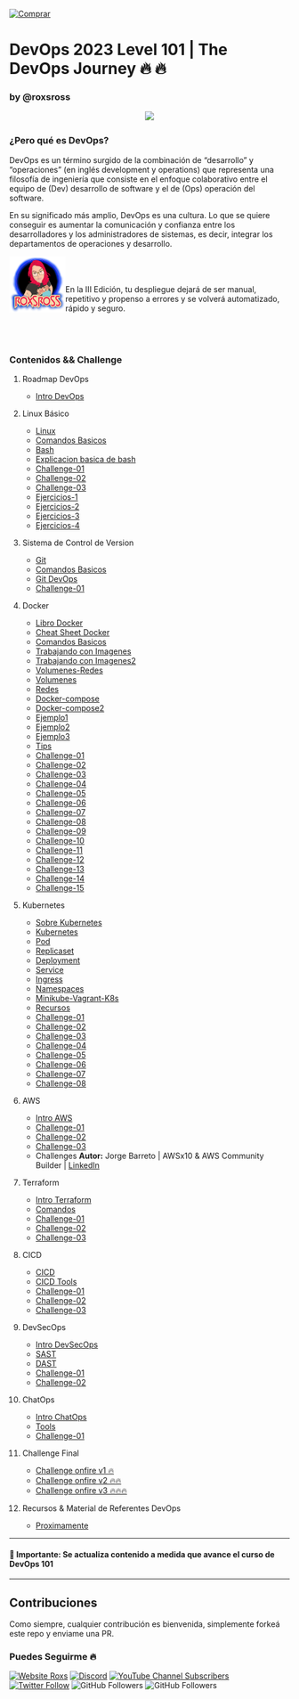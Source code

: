 [![Comprar](https://www.buymeacoffee.com/assets/img/custom_images/orange_img.png)](https://www.buymeacoffee.com/roxsross)

# DevOps 2023 Level 101 | The DevOps Journey 🔥 🔥 
### by @roxsross

<p align="center"><img src="./assets/Release.jpg" width="600"/></p>

### ¿Pero qué es DevOps? 
DevOps es un término surgido de la combinación de “desarrollo” y “operaciones” (en inglés development y operations) que representa una filosofía de ingeniería que consiste en el enfoque colaborativo entre el equipo de (Dev) desarrollo de software y el de (Ops) operación del software. 

En su significado más amplio, DevOps es una cultura. Lo que se quiere conseguir es aumentar la comunicación y confianza entre los desarrolladores y los administradores de sistemas, es decir, integrar los departamentos de operaciones y desarrollo.


<a href="https://295devops.com">
<img align="left" width="20%" src="https://raw.githubusercontent.com/roxsross/roxsross/main/images/Copia de ROXSROSS FINAL (1).png">
</a>
</br>
</br>
</br>
En la III Edición, tu despliegue dejará de ser manual, repetitivo y propenso a errores y se volverá automatizado, rápido y seguro.
</br>
</br>
</br>
</br>


### Contenidos && Challenge

  1. Roadmap DevOps
        * [Intro DevOps](./CLASE-01/devops.md)

    
  1. Linux Básico 
        * [Linux](./CLASE-02/linux.md)
        * [Comandos Basicos](./CLASE-02/comandos_linux.properties)
        * [Bash](./CLASE-02/00_tutorial_bash/readme.md)
        * [Explicacion basica de bash](./CLASE-02/Explicacion-basica-bash.md)
        * [Challenge-01](./CLASE-02/05-example/reto1.md) 
        * [Challenge-02](./CLASE-02/05-example/reto2.md)
        * [Challenge-03](./CLASE-02/05-example/reto3.md)
        * [Ejercicios-1](./CLASE-02/ejercicios-scripts-linux-1.md)
        * [Ejercicios-2](./CLASE-02/ejercicios-scripts-linux-2.md)  
        * [Ejercicios-3](./CLASE-02/ejercicios-scripts-linux-3.md)  
        * [Ejercicios-4](./CLASE-02/ejercicios-scripts-linux-4.md)    

  1. Sistema de Control de Version
        * [Git](./CLASE-03/00-git-terminal-basico/00-configuracion.md)
        * [Comandos Basicos](./CLASE-03/github-git-cheat-sheet.pdf)
        * [Git DevOps](./CLASE-03/00-git-terminal-basico/05-ejercicio.md)
        * [Challenge-01](./CLASE-03/Ejercicios-github-bash/README.md) 

  1. Docker
        * [Libro Docker](./CLASE-04/Ebook%20-%20Fundamentos%20de%20docker.pdf)
        * [Cheat Sheet Docker](./CLASE-04/docker_cheatsheet.pdf)
        * [Comandos Basicos](./CLASE-04/Docker/01-Comandos-docker.md)
        * [Trabajando con Imagenes](./CLASE-04/Docker/02-Creacion-images.md)
        * [Trabajando con Imagenes2](./CLASE-04/Docker/03-Trabajando-con-imagenes.md)
        * [Volumenes-Redes](./CLASE-04/Docker/04-Volumenes-Redes.md)
        * [Volumenes](./CLASE-04/Docker/05-Volumenes.md)
        * [Redes](./CLASE-04/Docker/06-Redes.md)
        * [Docker-compose](./CLASE-04/Docker/07-DockerCompose.md)
        * [Docker-compose2](./CLASE-04/Docker/08-Docker-Compose-yml.md)
        * [Ejemplo1](./CLASE-04/Docker/Ejemplo-DockerCompose-php.md)
        * [Ejemplo2](./CLASE-04/Docker/Ejemplo-Guestbook.md)
        * [Ejemplo3](./CLASE-04/Docker/Ejemplo-Wordpress-Compose.md)
        * [Tips](./CLASE-04/Docker/10-Tips.md)
        * [Challenge-01](./CLASE-04/Challenge/01/lab-01.md) 
        * [Challenge-02](./CLASE-04/Challenge/02/lab-02.md) 
        * [Challenge-03](./CLASE-04/Challenge/03/lab-03.md)   
        * [Challenge-04](./CLASE-04/Challenge/04/lab-04.md) 
        * [Challenge-05](./CLASE-04/Challenge/05/lab-05.md)
        * [Challenge-06](./CLASE-04/Challenge/06/lab-06.md)    
        * [Challenge-07](./CLASE-04/Challenge/07/lab-07.md) 
        * [Challenge-08](./CLASE-04/Challenge/08/lab-08.md) 
        * [Challenge-09](./CLASE-04/Challenge/09/lab-09.md)   
        * [Challenge-10](./CLASE-04/Challenge/10/lab-10.md) 
        * [Challenge-11](./CLASE-04/Challenge/11/lab-11.md)
        * [Challenge-12](./CLASE-04/Challenge/12/lab-12.md)  
        * [Challenge-13](./CLASE-04/Challenge/13/lab-13.md) 
        * [Challenge-14](./CLASE-04/Challenge/14/lab-14.md)   
        * [Challenge-15](./CLASE-04/Challenge/15/lab-15.md)             
  1. Kubernetes
        * [Sobre Kubernetes](./CLASE-05/readme.md)
        * [Kubernetes](./CLASE-05/kubernetes/01/introk8s.md)
        * [Pod](./CLASE-05/kubernetes/02/pod.md)
        * [Replicaset](./CLASE-05/kubernetes/03/rs.md)
        * [Deployment](./CLASE-05/kubernetes/04/gestionando_deploy.md)
        * [Service](./CLASE-05/kubernetes/06/svc.md)
        * [Ingress](./CLASE-05/kubernetes/06/ingress.md)
        * [Namespaces](./CLASE-05/kubernetes/05/ns.md) 
        * [Minikube-Vagrant-K8s](./CLASE-05/minikube-k8s-vagrant/uso-vagrant-minikube.md) 
        * [Recursos](./CLASE-05/recursos/)    
        * [Challenge-01](./CLASE-05/challenge/01/lab01.md) 
        * [Challenge-02](./CLASE-05/challenge/02/lab02.md)
        * [Challenge-03](./CLASE-05/challenge/03/lab03.md)
        * [Challenge-04](./CLASE-05/challenge/04/lab04.md)
        * [Challenge-05](./CLASE-05/challenge/05/lab05.md)
        * [Challenge-06](./CLASE-05/challenge/06/lab06.md)
        * [Challenge-07](./CLASE-05/challenge/07/lab07.md)
        * [Challenge-08](./CLASE-05/challenge/08/lab08.md)           

  1. AWS
        * [Intro AWS](./CLASE-06/intro-aws/README.md)
        * [Challenge-01](./CLASE-06/aws-challenge/challenge_01/README.md) 
        * [Challenge-02](./CLASE-06/aws-challenge/challenge_02/README.md)
        * [Challenge-03](./CLASE-06/aws-challenge/challenge_03/README.md)  
        * Challenges **Autor:** Jorge Barreto | AWSx10 & AWS Community Builder | [LinkedIn](https://www.linkedin.com/in/jorgebarretoolivos/)

  1. Terraform
        * [Intro Terraform]()
        * [Comandos]()  
        * [Challenge-01]() 
        * [Challenge-02]()
        * [Challenge-03]()   

  1. CICD
        * [CICD]()
        * [CICD Tools]()  
        * [Challenge-01]() 
        * [Challenge-02]()
        * [Challenge-03]() 

  1. DevSecOps
        * [Intro DevSecOps]()
        * [SAST]()  
        * [DAST]() 
        * [Challenge-01]()
        * [Challenge-02]()   

  1. ChatOps
        * [Intro ChatOps]()
        * [Tools]()  
        * [Challenge-01]() 


  1. Challenge Final
        * [Challenge onfire v1 🔥](./DESAFIO-ONFIRE-2023/Challenge-onfire-v1-level100/Readme.md)
        * [Challenge onfire v2 🔥🔥](./DESAFIO-ONFIRE-2023/Challenge-onfire-v2-level200/README.md)
        * [Challenge onfire v3 🔥🔥🔥](./DESAFIO-ONFIRE-2023/Challenge-onfire-v3-level300/Readme.md)

  1. Recursos & Material de Referentes DevOps
        * [Proximamente]() 

_ _ _

#### 🔔 Importante: Se actualiza contenido a medida que avance el curso de DevOps 101
_ _ _

## Contribuciones
Como siempre, cualquier contribución es bienvenida, simplemente forkeá este repo y enviame una PR.  

### **Puedes Seguirme** 🔥 &nbsp;
[![Website Roxs](https://img.shields.io/badge/-roxsross-blue?style=flat&logo=GoogleChrome&logoColor=white&link=https://295devops.com)](https://roxs.295devops.com)
[![Discord](https://img.shields.io/discord/729672926432985098?style=social&label=Discord&logo=discord)](https://discord.gg/5fqHuBq6pf)
[![YouTube Channel Subscribers](https://img.shields.io/youtube/channel/subscribers/UCxPD7bsocoAMq8Dj18kmGyQ?style=social)](https://www.youtube.com/@295devops)
[![Twitter Follow](https://img.shields.io/twitter/follow/roxsross?style=social)](https://twitter.com/roxsross)
![GitHub Followers](https://img.shields.io/github/followers/roxsross?style=social)
![GitHub Followers](https://img.shields.io/github/stars/roxsross?style=social)
